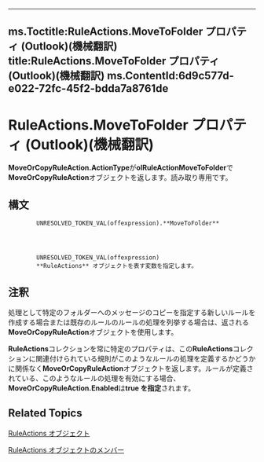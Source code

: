 

---
ms.Toctitle:RuleActions.MoveToFolder プロパティ (Outlook)(機械翻訳)
title:RuleActions.MoveToFolder プロパティ (Outlook)(機械翻訳)
ms.ContentId:6d9c577d-e022-72fc-45f2-bdda7a8761de
---
# RuleActions.MoveToFolder プロパティ (Outlook)(機械翻訳)




**MoveOrCopyRuleAction.ActionType**が**olRuleActionMoveToFolder**で**MoveOrCopyRuleAction**オブジェクトを返します。読み取り専用です。

## 構文

            UNRESOLVED_TOKEN_VAL(offexpression).**MoveToFolder**




            UNRESOLVED_TOKEN_VAL(offexpression)
            **RuleActions** オブジェクトを表す変数を指定します。



## 注釈
処理として特定のフォルダーへのメッセージのコピーを指定する新しいルールを作成する場合または既存のルールのルールの処理を列挙する場合は、返される**MoveOrCopyRuleAction**オブジェクトを使用します。



**RuleActions**コレクションを常に特定のプロパティは、この**RuleActions**コレクションに関連付けられている規則がこのようなルールの処理を定義するかどうかに関係なく**MoveOrCopyRuleAction**オブジェクトを返します。ルールが定義されている、このようなルールの処理を有効にする場合、 **MoveOrCopyRuleAction.Enabled**は**true を指定**されます。



## Related Topics

[RuleActions オブジェクト](82ba76cd-86a4-3372-cb51-2df1d58c8b71.md)

[RuleActions オブジェクトのメンバー](ea4c7acb-2ce2-ecf9-046f-2eb48d4935bb.md)




